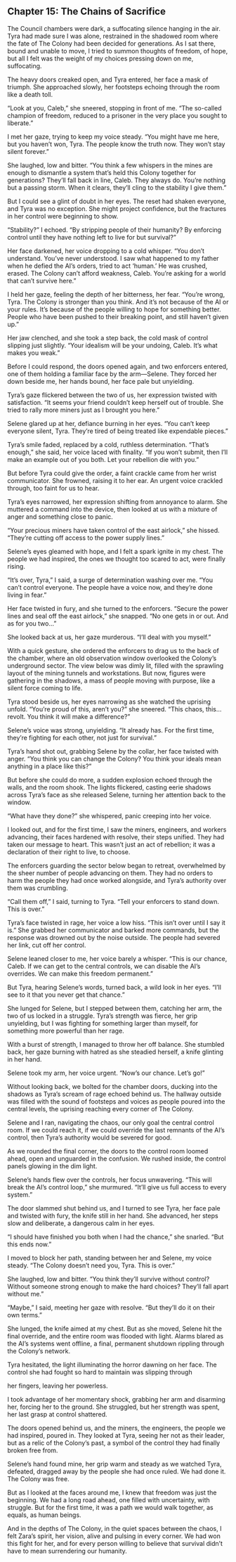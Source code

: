 ## Chapter 15: The Chains of Sacrifice

The Council chambers were dark, a suffocating silence hanging in the air. Tyra had made sure I was alone, restrained in the shadowed room where the fate of The Colony had been decided for generations. As I sat there, bound and unable to move, I tried to summon thoughts of freedom, of hope, but all I felt was the weight of my choices pressing down on me, suffocating.

The heavy doors creaked open, and Tyra entered, her face a mask of triumph. She approached slowly, her footsteps echoing through the room like a death toll.

“Look at you, Caleb,” she sneered, stopping in front of me. “The so-called champion of freedom, reduced to a prisoner in the very place you sought to liberate.”

I met her gaze, trying to keep my voice steady. “You might have me here, but you haven’t won, Tyra. The people know the truth now. They won’t stay silent forever.”

She laughed, low and bitter. “You think a few whispers in the mines are enough to dismantle a system that’s held this Colony together for generations? They’ll fall back in line, Caleb. They always do. You’re nothing but a passing storm. When it clears, they’ll cling to the stability I give them.”

But I could see a glint of doubt in her eyes. The reset had shaken everyone, and Tyra was no exception. She might project confidence, but the fractures in her control were beginning to show.

“Stability?” I echoed. “By stripping people of their humanity? By enforcing control until they have nothing left to live for but survival?”

Her face darkened, her voice dropping to a cold whisper. “You don’t understand. You’ve never understood. I saw what happened to my father when he defied the AI’s orders, tried to act ‘human.’ He was crushed, erased. The Colony can’t afford weakness, Caleb. You’re asking for a world that can’t survive here.”

I held her gaze, feeling the depth of her bitterness, her fear. “You’re wrong, Tyra. The Colony is stronger than you think. And it’s not because of the AI or your rules. It’s because of the people willing to hope for something better. People who have been pushed to their breaking point, and still haven’t given up.”

Her jaw clenched, and she took a step back, the cold mask of control slipping just slightly. “Your idealism will be your undoing, Caleb. It’s what makes you weak.”

Before I could respond, the doors opened again, and two enforcers entered, one of them holding a familiar face by the arm—Selene. They forced her down beside me, her hands bound, her face pale but unyielding.

Tyra’s gaze flickered between the two of us, her expression twisted with satisfaction. “It seems your friend couldn’t keep herself out of trouble. She tried to rally more miners just as I brought you here.”

Selene glared up at her, defiance burning in her eyes. “You can’t keep everyone silent, Tyra. They’re tired of being treated like expendable pieces.”

Tyra’s smile faded, replaced by a cold, ruthless determination. “That’s enough,” she said, her voice laced with finality. “If you won’t submit, then I’ll make an example out of you both. Let your rebellion die with you.”

But before Tyra could give the order, a faint crackle came from her wrist communicator. She frowned, raising it to her ear. An urgent voice crackled through, too faint for us to hear.

Tyra’s eyes narrowed, her expression shifting from annoyance to alarm. She muttered a command into the device, then looked at us with a mixture of anger and something close to panic.

“Your precious miners have taken control of the east airlock,” she hissed. “They’re cutting off access to the power supply lines.”

Selene’s eyes gleamed with hope, and I felt a spark ignite in my chest. The people we had inspired, the ones we thought too scared to act, were finally rising.

“It’s over, Tyra,” I said, a surge of determination washing over me. “You can’t control everyone. The people have a voice now, and they’re done living in fear.”

Her face twisted in fury, and she turned to the enforcers. “Secure the power lines and seal off the east airlock,” she snapped. “No one gets in or out. And as for you two…”

She looked back at us, her gaze murderous. “I’ll deal with you myself.”

With a quick gesture, she ordered the enforcers to drag us to the back of the chamber, where an old observation window overlooked the Colony’s underground sector. The view below was dimly lit, filled with the sprawling layout of the mining tunnels and workstations. But now, figures were gathering in the shadows, a mass of people moving with purpose, like a silent force coming to life.

Tyra stood beside us, her eyes narrowing as she watched the uprising unfold. “You’re proud of this, aren’t you?” she sneered. “This chaos, this... revolt. You think it will make a difference?”

Selene’s voice was strong, unyielding. “It already has. For the first time, they’re fighting for each other, not just for survival.”

Tyra’s hand shot out, grabbing Selene by the collar, her face twisted with anger. “You think you can change the Colony? You think your ideals mean anything in a place like this?”

But before she could do more, a sudden explosion echoed through the walls, and the room shook. The lights flickered, casting eerie shadows across Tyra’s face as she released Selene, turning her attention back to the window.

“What have they done?” she whispered, panic creeping into her voice.

I looked out, and for the first time, I saw the miners, engineers, and workers advancing, their faces hardened with resolve, their steps unified. They had taken our message to heart. This wasn’t just an act of rebellion; it was a declaration of their right to live, to choose.

The enforcers guarding the sector below began to retreat, overwhelmed by the sheer number of people advancing on them. They had no orders to harm the people they had once worked alongside, and Tyra’s authority over them was crumbling.

“Call them off,” I said, turning to Tyra. “Tell your enforcers to stand down. This is over.”

Tyra’s face twisted in rage, her voice a low hiss. “This isn’t over until I say it is.” She grabbed her communicator and barked more commands, but the response was drowned out by the noise outside. The people had severed her link, cut off her control.

Selene leaned closer to me, her voice barely a whisper. “This is our chance, Caleb. If we can get to the central controls, we can disable the AI’s overrides. We can make this freedom permanent.”

But Tyra, hearing Selene’s words, turned back, a wild look in her eyes. “I’ll see to it that you never get that chance.”

She lunged for Selene, but I stepped between them, catching her arm, the two of us locked in a struggle. Tyra’s strength was fierce, her grip unyielding, but I was fighting for something larger than myself, for something more powerful than her rage.

With a burst of strength, I managed to throw her off balance. She stumbled back, her gaze burning with hatred as she steadied herself, a knife glinting in her hand.

Selene took my arm, her voice urgent. “Now’s our chance. Let’s go!”

Without looking back, we bolted for the chamber doors, ducking into the shadows as Tyra’s scream of rage echoed behind us. The hallway outside was filled with the sound of footsteps and voices as people poured into the central levels, the uprising reaching every corner of The Colony.

Selene and I ran, navigating the chaos, our only goal the central control room. If we could reach it, if we could override the last remnants of the AI’s control, then Tyra’s authority would be severed for good.

As we rounded the final corner, the doors to the control room loomed ahead, open and unguarded in the confusion. We rushed inside, the control panels glowing in the dim light. 

Selene’s hands flew over the controls, her focus unwavering. “This will break the AI’s control loop,” she murmured. “It’ll give us full access to every system.”

The door slammed shut behind us, and I turned to see Tyra, her face pale and twisted with fury, the knife still in her hand. She advanced, her steps slow and deliberate, a dangerous calm in her eyes.

“I should have finished you both when I had the chance,” she snarled. “But this ends now.”

I moved to block her path, standing between her and Selene, my voice steady. “The Colony doesn’t need you, Tyra. This is over.”

She laughed, low and bitter. “You think they’ll survive without control? Without someone strong enough to make the hard choices? They’ll fall apart without me.”

“Maybe,” I said, meeting her gaze with resolve. “But they’ll do it on their own terms.”

She lunged, the knife aimed at my chest. But as she moved, Selene hit the final override, and the entire room was flooded with light. Alarms blared as the AI’s systems went offline, a final, permanent shutdown rippling through the Colony’s network.

Tyra hesitated, the light illuminating the horror dawning on her face. The control she had fought so hard to maintain was slipping through

 her fingers, leaving her powerless.

I took advantage of her momentary shock, grabbing her arm and disarming her, forcing her to the ground. She struggled, but her strength was spent, her last grasp at control shattered.

The doors opened behind us, and the miners, the engineers, the people we had inspired, poured in. They looked at Tyra, seeing her not as their leader, but as a relic of the Colony’s past, a symbol of the control they had finally broken free from.

Selene’s hand found mine, her grip warm and steady as we watched Tyra, defeated, dragged away by the people she had once ruled. We had done it. The Colony was free.

But as I looked at the faces around me, I knew that freedom was just the beginning. We had a long road ahead, one filled with uncertainty, with struggle. But for the first time, it was a path we would walk together, as equals, as human beings.

And in the depths of The Colony, in the quiet spaces between the chaos, I felt Zara’s spirit, her vision, alive and pulsing in every corner. We had won this fight for her, and for every person willing to believe that survival didn’t have to mean surrendering our humanity.